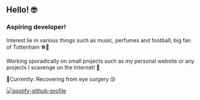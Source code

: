 ## Hello! :nerd_face:

### Aspiring developer! 
Interest lie in various things such as music, perfumes and football; big fan of Tottenham ⚽:white_heart:

Working sporadically on small projects such as my personal website or any projects I scavenge on the Internet! :frog:	

📍Currently: Recovering from eye surgery 😒


[![spotify-github-profile](https://spotify-github-profile.vercel.app/api/view?uid=hoang-khang.le&cover_image=true&theme=novatorem&bar_color=53b14f&bar_color_cover=true)](https://github.com/kittinan/spotify-github-profile)
